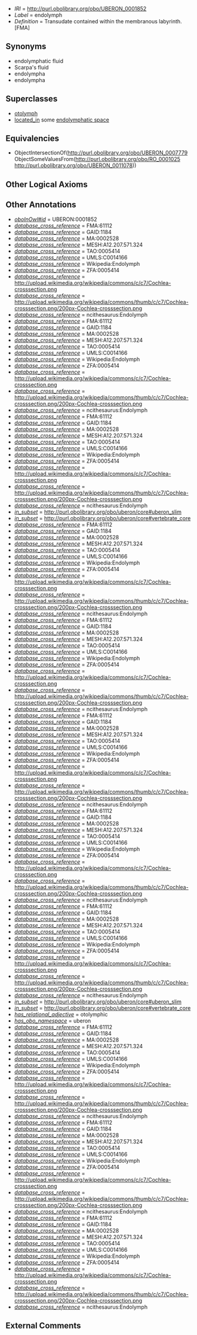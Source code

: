  * *IRI* = http://purl.obolibrary.org/obo/UBERON_0001852
 * *Label* = endolymph
 * *Definition* = Transudate contained within the membranous labyrinth.[FMA]

## Synonyms

 * endolymphatic fluid
 * Scarpa's fluid
 * endolympha
 * endolympha

## Superclasses

 * [otolymph](../../UBERON/86/UBERON_0006586.md)
 * [located_in](../../RO/25/RO_0001025.md) some [endolymphatic space](../../UBERON/78/UBERON_0011078.md)

## Equivalencies

 * ObjectIntersectionOf(<http://purl.obolibrary.org/obo/UBERON_0007779> ObjectSomeValuesFrom(<http://purl.obolibrary.org/obo/RO_0001025> <http://purl.obolibrary.org/obo/UBERON_0011078>))

## Other Logical Axioms


## Other Annotations

 * *[oboInOwl#id](../../id/oboInOwl#id.md)* = UBERON:0001852
 * *[database_cross_reference](../../ef/oboInOwl#hasDbXref.md)* = FMA:61112
 * *[database_cross_reference](../../ef/oboInOwl#hasDbXref.md)* = GAID:1184
 * *[database_cross_reference](../../ef/oboInOwl#hasDbXref.md)* = MA:0002528
 * *[database_cross_reference](../../ef/oboInOwl#hasDbXref.md)* = MESH:A12.207.571.324
 * *[database_cross_reference](../../ef/oboInOwl#hasDbXref.md)* = TAO:0005414
 * *[database_cross_reference](../../ef/oboInOwl#hasDbXref.md)* = UMLS:C0014166
 * *[database_cross_reference](../../ef/oboInOwl#hasDbXref.md)* = Wikipedia:Endolymph
 * *[database_cross_reference](../../ef/oboInOwl#hasDbXref.md)* = ZFA:0005414
 * *[database_cross_reference](../../ef/oboInOwl#hasDbXref.md)* = http://upload.wikimedia.org/wikipedia/commons/c/c7/Cochlea-crosssection.png
 * *[database_cross_reference](../../ef/oboInOwl#hasDbXref.md)* = http://upload.wikimedia.org/wikipedia/commons/thumb/c/c7/Cochlea-crosssection.png/200px-Cochlea-crosssection.png
 * *[database_cross_reference](../../ef/oboInOwl#hasDbXref.md)* = ncithesaurus:Endolymph
 * *[database_cross_reference](../../ef/oboInOwl#hasDbXref.md)* = FMA:61112
 * *[database_cross_reference](../../ef/oboInOwl#hasDbXref.md)* = GAID:1184
 * *[database_cross_reference](../../ef/oboInOwl#hasDbXref.md)* = MA:0002528
 * *[database_cross_reference](../../ef/oboInOwl#hasDbXref.md)* = MESH:A12.207.571.324
 * *[database_cross_reference](../../ef/oboInOwl#hasDbXref.md)* = TAO:0005414
 * *[database_cross_reference](../../ef/oboInOwl#hasDbXref.md)* = UMLS:C0014166
 * *[database_cross_reference](../../ef/oboInOwl#hasDbXref.md)* = Wikipedia:Endolymph
 * *[database_cross_reference](../../ef/oboInOwl#hasDbXref.md)* = ZFA:0005414
 * *[database_cross_reference](../../ef/oboInOwl#hasDbXref.md)* = http://upload.wikimedia.org/wikipedia/commons/c/c7/Cochlea-crosssection.png
 * *[database_cross_reference](../../ef/oboInOwl#hasDbXref.md)* = http://upload.wikimedia.org/wikipedia/commons/thumb/c/c7/Cochlea-crosssection.png/200px-Cochlea-crosssection.png
 * *[database_cross_reference](../../ef/oboInOwl#hasDbXref.md)* = ncithesaurus:Endolymph
 * *[database_cross_reference](../../ef/oboInOwl#hasDbXref.md)* = FMA:61112
 * *[database_cross_reference](../../ef/oboInOwl#hasDbXref.md)* = GAID:1184
 * *[database_cross_reference](../../ef/oboInOwl#hasDbXref.md)* = MA:0002528
 * *[database_cross_reference](../../ef/oboInOwl#hasDbXref.md)* = MESH:A12.207.571.324
 * *[database_cross_reference](../../ef/oboInOwl#hasDbXref.md)* = TAO:0005414
 * *[database_cross_reference](../../ef/oboInOwl#hasDbXref.md)* = UMLS:C0014166
 * *[database_cross_reference](../../ef/oboInOwl#hasDbXref.md)* = Wikipedia:Endolymph
 * *[database_cross_reference](../../ef/oboInOwl#hasDbXref.md)* = ZFA:0005414
 * *[database_cross_reference](../../ef/oboInOwl#hasDbXref.md)* = http://upload.wikimedia.org/wikipedia/commons/c/c7/Cochlea-crosssection.png
 * *[database_cross_reference](../../ef/oboInOwl#hasDbXref.md)* = http://upload.wikimedia.org/wikipedia/commons/thumb/c/c7/Cochlea-crosssection.png/200px-Cochlea-crosssection.png
 * *[database_cross_reference](../../ef/oboInOwl#hasDbXref.md)* = ncithesaurus:Endolymph
 * *[in_subset](../../et/oboInOwl#inSubset.md)* = http://purl.obolibrary.org/obo/uberon/core#uberon_slim
 * *[in_subset](../../et/oboInOwl#inSubset.md)* = http://purl.obolibrary.org/obo/uberon/core#vertebrate_core
 * *[database_cross_reference](../../ef/oboInOwl#hasDbXref.md)* = FMA:61112
 * *[database_cross_reference](../../ef/oboInOwl#hasDbXref.md)* = GAID:1184
 * *[database_cross_reference](../../ef/oboInOwl#hasDbXref.md)* = MA:0002528
 * *[database_cross_reference](../../ef/oboInOwl#hasDbXref.md)* = MESH:A12.207.571.324
 * *[database_cross_reference](../../ef/oboInOwl#hasDbXref.md)* = TAO:0005414
 * *[database_cross_reference](../../ef/oboInOwl#hasDbXref.md)* = UMLS:C0014166
 * *[database_cross_reference](../../ef/oboInOwl#hasDbXref.md)* = Wikipedia:Endolymph
 * *[database_cross_reference](../../ef/oboInOwl#hasDbXref.md)* = ZFA:0005414
 * *[database_cross_reference](../../ef/oboInOwl#hasDbXref.md)* = http://upload.wikimedia.org/wikipedia/commons/c/c7/Cochlea-crosssection.png
 * *[database_cross_reference](../../ef/oboInOwl#hasDbXref.md)* = http://upload.wikimedia.org/wikipedia/commons/thumb/c/c7/Cochlea-crosssection.png/200px-Cochlea-crosssection.png
 * *[database_cross_reference](../../ef/oboInOwl#hasDbXref.md)* = ncithesaurus:Endolymph
 * *[database_cross_reference](../../ef/oboInOwl#hasDbXref.md)* = FMA:61112
 * *[database_cross_reference](../../ef/oboInOwl#hasDbXref.md)* = GAID:1184
 * *[database_cross_reference](../../ef/oboInOwl#hasDbXref.md)* = MA:0002528
 * *[database_cross_reference](../../ef/oboInOwl#hasDbXref.md)* = MESH:A12.207.571.324
 * *[database_cross_reference](../../ef/oboInOwl#hasDbXref.md)* = TAO:0005414
 * *[database_cross_reference](../../ef/oboInOwl#hasDbXref.md)* = UMLS:C0014166
 * *[database_cross_reference](../../ef/oboInOwl#hasDbXref.md)* = Wikipedia:Endolymph
 * *[database_cross_reference](../../ef/oboInOwl#hasDbXref.md)* = ZFA:0005414
 * *[database_cross_reference](../../ef/oboInOwl#hasDbXref.md)* = http://upload.wikimedia.org/wikipedia/commons/c/c7/Cochlea-crosssection.png
 * *[database_cross_reference](../../ef/oboInOwl#hasDbXref.md)* = http://upload.wikimedia.org/wikipedia/commons/thumb/c/c7/Cochlea-crosssection.png/200px-Cochlea-crosssection.png
 * *[database_cross_reference](../../ef/oboInOwl#hasDbXref.md)* = ncithesaurus:Endolymph
 * *[database_cross_reference](../../ef/oboInOwl#hasDbXref.md)* = FMA:61112
 * *[database_cross_reference](../../ef/oboInOwl#hasDbXref.md)* = GAID:1184
 * *[database_cross_reference](../../ef/oboInOwl#hasDbXref.md)* = MA:0002528
 * *[database_cross_reference](../../ef/oboInOwl#hasDbXref.md)* = MESH:A12.207.571.324
 * *[database_cross_reference](../../ef/oboInOwl#hasDbXref.md)* = TAO:0005414
 * *[database_cross_reference](../../ef/oboInOwl#hasDbXref.md)* = UMLS:C0014166
 * *[database_cross_reference](../../ef/oboInOwl#hasDbXref.md)* = Wikipedia:Endolymph
 * *[database_cross_reference](../../ef/oboInOwl#hasDbXref.md)* = ZFA:0005414
 * *[database_cross_reference](../../ef/oboInOwl#hasDbXref.md)* = http://upload.wikimedia.org/wikipedia/commons/c/c7/Cochlea-crosssection.png
 * *[database_cross_reference](../../ef/oboInOwl#hasDbXref.md)* = http://upload.wikimedia.org/wikipedia/commons/thumb/c/c7/Cochlea-crosssection.png/200px-Cochlea-crosssection.png
 * *[database_cross_reference](../../ef/oboInOwl#hasDbXref.md)* = ncithesaurus:Endolymph
 * *[database_cross_reference](../../ef/oboInOwl#hasDbXref.md)* = FMA:61112
 * *[database_cross_reference](../../ef/oboInOwl#hasDbXref.md)* = GAID:1184
 * *[database_cross_reference](../../ef/oboInOwl#hasDbXref.md)* = MA:0002528
 * *[database_cross_reference](../../ef/oboInOwl#hasDbXref.md)* = MESH:A12.207.571.324
 * *[database_cross_reference](../../ef/oboInOwl#hasDbXref.md)* = TAO:0005414
 * *[database_cross_reference](../../ef/oboInOwl#hasDbXref.md)* = UMLS:C0014166
 * *[database_cross_reference](../../ef/oboInOwl#hasDbXref.md)* = Wikipedia:Endolymph
 * *[database_cross_reference](../../ef/oboInOwl#hasDbXref.md)* = ZFA:0005414
 * *[database_cross_reference](../../ef/oboInOwl#hasDbXref.md)* = http://upload.wikimedia.org/wikipedia/commons/c/c7/Cochlea-crosssection.png
 * *[database_cross_reference](../../ef/oboInOwl#hasDbXref.md)* = http://upload.wikimedia.org/wikipedia/commons/thumb/c/c7/Cochlea-crosssection.png/200px-Cochlea-crosssection.png
 * *[database_cross_reference](../../ef/oboInOwl#hasDbXref.md)* = ncithesaurus:Endolymph
 * *[database_cross_reference](../../ef/oboInOwl#hasDbXref.md)* = FMA:61112
 * *[database_cross_reference](../../ef/oboInOwl#hasDbXref.md)* = GAID:1184
 * *[database_cross_reference](../../ef/oboInOwl#hasDbXref.md)* = MA:0002528
 * *[database_cross_reference](../../ef/oboInOwl#hasDbXref.md)* = MESH:A12.207.571.324
 * *[database_cross_reference](../../ef/oboInOwl#hasDbXref.md)* = TAO:0005414
 * *[database_cross_reference](../../ef/oboInOwl#hasDbXref.md)* = UMLS:C0014166
 * *[database_cross_reference](../../ef/oboInOwl#hasDbXref.md)* = Wikipedia:Endolymph
 * *[database_cross_reference](../../ef/oboInOwl#hasDbXref.md)* = ZFA:0005414
 * *[database_cross_reference](../../ef/oboInOwl#hasDbXref.md)* = http://upload.wikimedia.org/wikipedia/commons/c/c7/Cochlea-crosssection.png
 * *[database_cross_reference](../../ef/oboInOwl#hasDbXref.md)* = http://upload.wikimedia.org/wikipedia/commons/thumb/c/c7/Cochlea-crosssection.png/200px-Cochlea-crosssection.png
 * *[database_cross_reference](../../ef/oboInOwl#hasDbXref.md)* = ncithesaurus:Endolymph
 * *[in_subset](../../et/oboInOwl#inSubset.md)* = http://purl.obolibrary.org/obo/uberon/core#uberon_slim
 * *[in_subset](../../et/oboInOwl#inSubset.md)* = http://purl.obolibrary.org/obo/uberon/core#vertebrate_core
 * *[has_relational_adjective](../../UBPROP/07/UBPROP_0000007.md)* = otolymphic
 * *[has_obo_namespace](../../ce/oboInOwl#hasOBONamespace.md)* = uberon
 * *[database_cross_reference](../../ef/oboInOwl#hasDbXref.md)* = FMA:61112
 * *[database_cross_reference](../../ef/oboInOwl#hasDbXref.md)* = GAID:1184
 * *[database_cross_reference](../../ef/oboInOwl#hasDbXref.md)* = MA:0002528
 * *[database_cross_reference](../../ef/oboInOwl#hasDbXref.md)* = MESH:A12.207.571.324
 * *[database_cross_reference](../../ef/oboInOwl#hasDbXref.md)* = TAO:0005414
 * *[database_cross_reference](../../ef/oboInOwl#hasDbXref.md)* = UMLS:C0014166
 * *[database_cross_reference](../../ef/oboInOwl#hasDbXref.md)* = Wikipedia:Endolymph
 * *[database_cross_reference](../../ef/oboInOwl#hasDbXref.md)* = ZFA:0005414
 * *[database_cross_reference](../../ef/oboInOwl#hasDbXref.md)* = http://upload.wikimedia.org/wikipedia/commons/c/c7/Cochlea-crosssection.png
 * *[database_cross_reference](../../ef/oboInOwl#hasDbXref.md)* = http://upload.wikimedia.org/wikipedia/commons/thumb/c/c7/Cochlea-crosssection.png/200px-Cochlea-crosssection.png
 * *[database_cross_reference](../../ef/oboInOwl#hasDbXref.md)* = ncithesaurus:Endolymph
 * *[database_cross_reference](../../ef/oboInOwl#hasDbXref.md)* = FMA:61112
 * *[database_cross_reference](../../ef/oboInOwl#hasDbXref.md)* = GAID:1184
 * *[database_cross_reference](../../ef/oboInOwl#hasDbXref.md)* = MA:0002528
 * *[database_cross_reference](../../ef/oboInOwl#hasDbXref.md)* = MESH:A12.207.571.324
 * *[database_cross_reference](../../ef/oboInOwl#hasDbXref.md)* = TAO:0005414
 * *[database_cross_reference](../../ef/oboInOwl#hasDbXref.md)* = UMLS:C0014166
 * *[database_cross_reference](../../ef/oboInOwl#hasDbXref.md)* = Wikipedia:Endolymph
 * *[database_cross_reference](../../ef/oboInOwl#hasDbXref.md)* = ZFA:0005414
 * *[database_cross_reference](../../ef/oboInOwl#hasDbXref.md)* = http://upload.wikimedia.org/wikipedia/commons/c/c7/Cochlea-crosssection.png
 * *[database_cross_reference](../../ef/oboInOwl#hasDbXref.md)* = http://upload.wikimedia.org/wikipedia/commons/thumb/c/c7/Cochlea-crosssection.png/200px-Cochlea-crosssection.png
 * *[database_cross_reference](../../ef/oboInOwl#hasDbXref.md)* = ncithesaurus:Endolymph
 * *[database_cross_reference](../../ef/oboInOwl#hasDbXref.md)* = FMA:61112
 * *[database_cross_reference](../../ef/oboInOwl#hasDbXref.md)* = GAID:1184
 * *[database_cross_reference](../../ef/oboInOwl#hasDbXref.md)* = MA:0002528
 * *[database_cross_reference](../../ef/oboInOwl#hasDbXref.md)* = MESH:A12.207.571.324
 * *[database_cross_reference](../../ef/oboInOwl#hasDbXref.md)* = TAO:0005414
 * *[database_cross_reference](../../ef/oboInOwl#hasDbXref.md)* = UMLS:C0014166
 * *[database_cross_reference](../../ef/oboInOwl#hasDbXref.md)* = Wikipedia:Endolymph
 * *[database_cross_reference](../../ef/oboInOwl#hasDbXref.md)* = ZFA:0005414
 * *[database_cross_reference](../../ef/oboInOwl#hasDbXref.md)* = http://upload.wikimedia.org/wikipedia/commons/c/c7/Cochlea-crosssection.png
 * *[database_cross_reference](../../ef/oboInOwl#hasDbXref.md)* = http://upload.wikimedia.org/wikipedia/commons/thumb/c/c7/Cochlea-crosssection.png/200px-Cochlea-crosssection.png
 * *[database_cross_reference](../../ef/oboInOwl#hasDbXref.md)* = ncithesaurus:Endolymph

## External Comments

